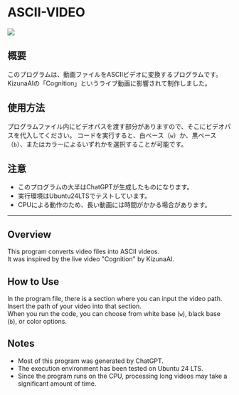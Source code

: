 # ASCII-VIDEO

![](Screenshot_from_2024-11-09_17-21-47.png)

## 概要
このプログラムは、動画ファイルをASCIIビデオに変換するプログラムです。
KizunaAIの「Cognition」というライブ動画に影響されて制作しました。

## 使用方法
プログラムファイル内にビデオパスを渡す部分がありますので、そこにビデオパスを代入してください。
コードを実行すると、白ベース（```w```）か、黒ベース（```b```）、またはカラーによるいずれかを選択することが可能です。

## 注意
- このプログラムの大半はChatGPTが生成したものになります。
- 実行環境はUbuntu24LTSでテストしています。
- CPUによる動作のため、長い動画には時間がかかる場合があります。

---

## Overview  
This program converts video files into ASCII videos.  
It was inspired by the live video "Cognition" by KizunaAI.  

## How to Use  
In the program file, there is a section where you can input the video path.  
Insert the path of your video into that section.  
When you run the code, you can choose from white base (```w```), black base (```b```), or color options.  

## Notes  
- Most of this program was generated by ChatGPT.  
- The execution environment has been tested on Ubuntu 24 LTS.
- Since the program runs on the CPU, processing long videos may take a significant amount of time.  
